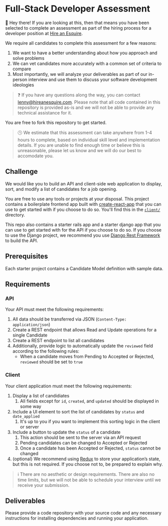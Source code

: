 # Full-Stack Developer Assessment

:wave: Hey there! If you are looking at this, then that means you have been selected to complete an assessment as part of the hiring process for a developer position at [Hire an Esquire](https://hireanesquire.com/).

We require all candidates to complete this assessment for a few reasons:

1. We want to have a better understanding about how you approach and solve problems
1. We can vet candidates more accurately with a common set of criteria to compare
1. Most importantly, we will analyze your deliverables as part of our in-person interview and use them to discuss your software development ideologies

> :question: If you have any questions along the way, you can contact [lenny@hireanesquire.com](mailto:lenny@hireanesquire.com). Please note that all code contained in this repository is provided as-is and we will not be able to provide any technical assistance for it.

You are free to fork this repository to get started.

> :clock4: We estimate that this assessment can take anywhere from 1-4 hours to complete, based on individual skill level and implementation details. If you are unable to find enough time or believe this is unreasonable, please let us know and we will do our best to accomodate you.

## Challenge

We would like you to build an API and client-side web application to display, sort, and modify a list of candidates for a job opening. 

You are free to use any tools or projects at your disposal. This project contains a boilerplate frontend app built with [create-react-app](https://github.com/facebook/create-react-app) that you can use to get started with if you choose to do so. You'll find this in the [`client/`](https://github.com/HireAnEsquire/frontend-dev-assessment/tree/master/client) directory.

This repo also contains a starter rails app and a starter django app that you can use to get started with for the API if you choose to do so. If you choose to use the Django project, we recommend you use [Django Rest Framework](http://http://www.django-rest-framework.org/) to build the API.

## Prerequisites

Each starter project contains a Candidate Model definition with sample data.

## Requirements

### API

Your API must meet the following requirements:

1. All data should be transferred via JSON (`Content-Type: application/json`)
1. Create a REST endpoint that allows Read and Update operations for a single Candidate
1. Create a REST endpoint to list all candidates
1. Additionally, provide logic to automatically update the `reviewed` field according to the following rules:
    - When a candidate moves from Pending to Accepted or Rejected, `reviewed` should be set to `true`

### Client 

Your client application must meet the following requirements:

1. Display a list of candidiates
    1. All fields except for `id`, `created`, and `updated` should be displayed in some way
1. Include a UI element to sort the list of candidates by `status` and `date_applied`
    1. It's up to you if you want to implement this sorting logic in the client or server
1. Include a button to update the `status` of a candidate
    1. This action should be sent to the server via an API request
    1. Pending candidates can be changed to Accepted or Rejected
    1. Once a candidate has been Accepted or Rejected, `status` cannot be changed
1. (optional) We recommend using [Redux](https://redux.js.org/) to store your application’s state, but this is not required. If you choose not to, be prepared to explain why.

> :information_source: There are no aesthetic or design requirements. There are also no time limits, but we will not be able to schedule your interview until we receive your submission.

## Deliverables

Please provide a code repository with your source code and any necessary instructions for installing dependencies and running your application.